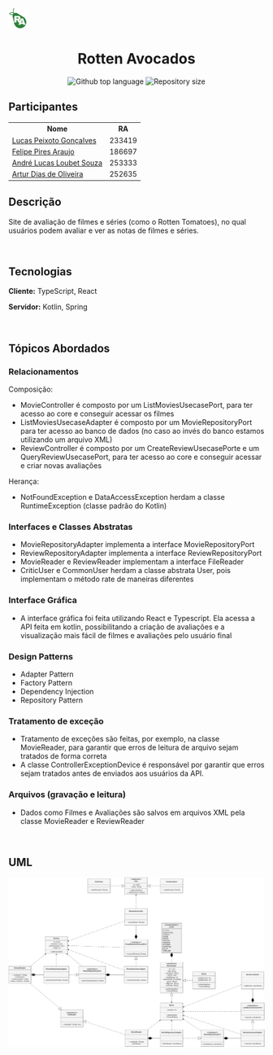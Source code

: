 <img src="logo.png" width=40/>

<h1 align="center">Rotten Avocados</h1>

<p align="center">
  <img alt="Github top language" src="https://img.shields.io/github/languages/count/andluca/projeto322?color=25ba4d">
  <img alt="Repository size" src="https://img.shields.io/github/repo-size/andluca/projeto322?color=25ba4d">
</p>

## Participantes

<table>
  <tr>
    <th>
      Nome
    </th>
    <th>
      RA
    </th>
  </tr>
  <tr>
    <td><a href="https://github.com/lucaspeixotg">Lucas Peixoto Gonçalves</a></td>
    <td>233419</td>
  </tr>
  <tr>
    <td><a href="https://github.com/piresflp">Felipe Pires Araujo</a></td>
    <td>186697</td>
  </tr>
  <tr>
    <td><a href="https://github.com/andluca/">André Lucas Loubet Souza</a></td>
    <td>253333</td>
  </tr>
  <tr>
    <td><a href="https://github.com/artuurdias">Artur Dias de Oliveira</a></td>
    <td>252635</td>
  </tr>
</table>


## Descrição
Site de avaliação de filmes e séries (como o Rotten Tomatoes), no qual usuários podem avaliar e ver as notas de filmes e séries.

<br>

## Tecnologias
**Cliente:** TypeScript, React

**Servidor:** Kotlin, Spring  

<br>

## Tópicos Abordados

### Relacionamentos
Composição: 
+ MovieController é composto por um ListMoviesUsecasePort, para ter acesso ao core e conseguir acessar os filmes
+ ListMoviesUsecaseAdapter é composto por um MovieRepositoryPort para ter acesso ao banco de dados (no caso ao invés do banco estamos utilizando um arquivo XML)
+ ReviewController é composto por um CreateReviewUsecasePorte e um QueryReviewUsecasePort, para ter acesso ao core e conseguir acessar e criar novas avaliações

Herança:
+ NotFoundException e DataAccessException herdam a classe RuntimeException (classe padrão do Kotlin)

### Interfaces e Classes Abstratas
+ MovieRepositoryAdapter implementa a interface MovieRepositoryPort
+ ReviewRepositoryAdapter implementa a interface ReviewRepositoryPort
+ MovieReader e ReviewReader implementam a interface FileReader
+ CriticUser e CommonUser herdam a classe abstrata User, pois implementam o método rate de maneiras diferentes

### Interface Gráfica
+ A interface gráfica foi feita utilizando React e Typescript. Ela acessa a API feita em kotlin, possibilitando a criação de avaliações e a visualização mais fácil de filmes e avaliações pelo usuário final

### Design Patterns
+ Adapter Pattern
+ Factory Pattern
+ Dependency Injection
+ Repository Pattern

### Tratamento de exceção
+ Tratamento de exceções são feitas, por exemplo, na classe MovieReader, para garantir que erros de leitura de arquivo sejam tratados de forma correta
+ A classe ControllerExceptionDevice é responsável por garantir que erros sejam tratados antes de enviados aos usuários da API.

### Arquivos (gravação e leitura)
+ Dados como Filmes e Avaliações são salvos em arquivos XML pela classe MovieReader e ReviewReader

<br>

## UML
<img alt="UML Diagram" src="uml.png" />
